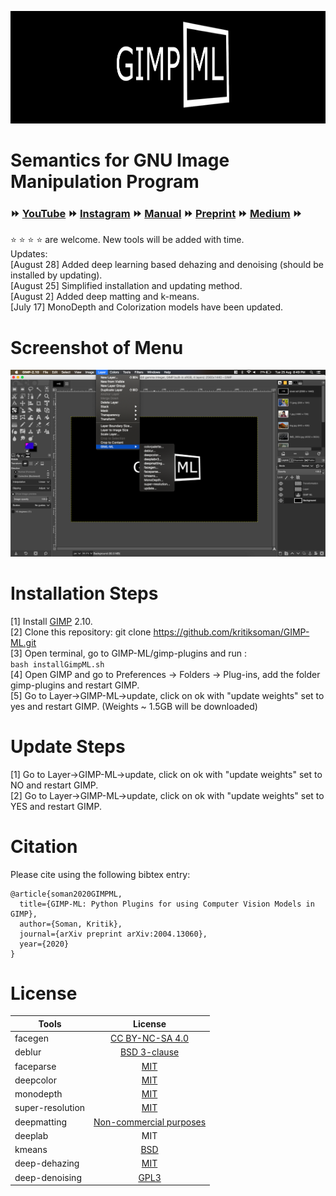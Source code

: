 <img src="https://github.com/kritiksoman/tmp/blob/master/cover.png" width="1280" height="180"> <br>
# Semantics for GNU Image Manipulation Program
### :fast_forward: [YouTube](https://www.youtube.com/channel/UCzZn99R6Zh0ttGqvZieT4zw) :fast_forward: [Instagram](https://www.instagram.com/explore/tags/gimpml/) :fast_forward: [Manual](https://github.com/kritiksoman/GIMP-ML/wiki/User-Manual) :fast_forward: [Preprint](https://arxiv.org/abs/2004.13060) :fast_forward: [Medium](https://medium.com/@kritiksoman) :fast_forward: <br>
:star: :star: :star: :star: are welcome. New tools will be added with time.<br>
Updates: <br>
[August 28] Added deep learning based dehazing and denoising (should be installed by updating). <br>
[August 25] Simplified installation and updating method. <br>
[August 2] Added deep matting and k-means. <br>
[July 17] MonoDepth and Colorization models have been updated. <br>

# Screenshot of Menu
![image1](https://github.com/kritiksoman/tmp/blob/master/screenshot.png)

# Installation Steps
[1] Install [GIMP](https://www.gimp.org/downloads/) 2.10.<br>
[2] Clone this repository: git clone https://github.com/kritiksoman/GIMP-ML.git <br>
[3] Open terminal, go to GIMP-ML/gimp-plugins and run : <br>
    ```bash installGimpML.sh```<br>
[4] Open GIMP and go to Preferences -> Folders -> Plug-ins, add the folder gimp-plugins and restart GIMP. <br>
[5] Go to Layer->GIMP-ML->update, click on ok with "update weights" set to yes and restart GIMP. (Weights ~ 1.5GB will be downloaded)<br>

# Update Steps
[1] Go to Layer->GIMP-ML->update, click on ok with "update weights" set to NO and restart GIMP. <br>
[2] Go to Layer->GIMP-ML->update, click on ok with "update weights" set to YES and restart GIMP. <br>

# Citation
Please cite using the following bibtex entry:

```
@article{soman2020GIMPML,
  title={GIMP-ML: Python Plugins for using Computer Vision Models in GIMP},
  author={Soman, Kritik},
  journal={arXiv preprint arXiv:2004.13060},
  year={2020}
}
```

# License
| Tools | License |
| ------------- |:-------------:| 
| facegen | [CC BY-NC-SA 4.0](https://github.com/switchablenorms/CelebAMask-HQ#dataset-agreement) |
| deblur | [BSD 3-clause](https://github.com/VITA-Group/DeblurGANv2/blob/master/LICENSE) |
| faceparse | [MIT](https://github.com/zllrunning/face-parsing.PyTorch/blob/master/LICENSE) |
| deepcolor | [MIT](https://github.com/junyanz/interactive-deep-colorization/blob/master/LICENSE) | 
| monodepth | [MIT](https://github.com/intel-isl/MiDaS/blob/master/LICENSE) |
| super-resolution | [MIT](https://github.com/twtygqyy/pytorch-SRResNet/blob/master/LICENSE) |
| deepmatting | [Non-commercial purposes](https://github.com/poppinace/indexnet_matting/blob/master/Adobe%20Deep%20Image%20Mattng%20Dataset%20License%20Agreement.pdf) |
| deeplab | MIT |
| kmeans | [BSD](https://github.com/scipy/scipy/blob/master/LICENSE.txt) |
| deep-dehazing | [MIT](https://github.com/MayankSingal/PyTorch-Image-Dehazing/blob/master/LICENSE) |
| deep-denoising | [GPL3](https://github.com/SaoYan/DnCNN-PyTorch/blob/master/LICENSE) |

